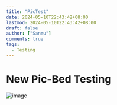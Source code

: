 ```yaml
---
title: "PicTest"
date: 2024-05-10T22:43:42+08:00
lastmod: 2024-05-10T22:43:42+08:00 
draft: false
author: ["Sanmu"] 
comments: true 
tags:
  - Testing            
---
```


# New Pic-Bed Testing

![image](https://welldonesanmu.github.io/picx-images-hosting/image.969k4h7pwh.webp)

